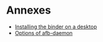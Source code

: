 # Annexes

* [Installing the binder on a desktop](afb-desktop-package.md)
* [Options of afb-daemon](afb-daemon-options.md)